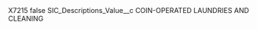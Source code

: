 <?xml version="1.0" encoding="UTF-8"?>
<CustomMetadata xmlns="http://soap.sforce.com/2006/04/metadata" xmlns:xsi="http://www.w3.org/2001/XMLSchema-instance" xmlns:xsd="http://www.w3.org/2001/XMLSchema">
    <label>X7215</label>
    <protected>false</protected>
    <values>
        <field>SIC_Descriptions_Value__c</field>
        <value xsi:type="xsd:string">COIN-OPERATED LAUNDRIES AND CLEANING</value>
    </values>
</CustomMetadata>
